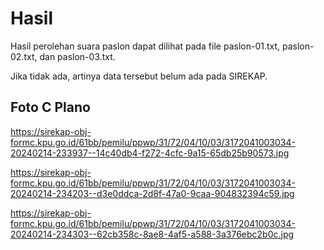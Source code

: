 # Hasil

Hasil perolehan suara paslon dapat dilihat pada file paslon-01.txt, paslon-02.txt, dan paslon-03.txt.

Jika tidak ada, artinya data tersebut belum ada pada SIREKAP.

## Foto C Plano

https://sirekap-obj-formc.kpu.go.id/61bb/pemilu/ppwp/31/72/04/10/03/3172041003034-20240214-233937--14c40db4-f272-4cfc-9a15-65db25b90573.jpg

https://sirekap-obj-formc.kpu.go.id/61bb/pemilu/ppwp/31/72/04/10/03/3172041003034-20240214-234203--d3e0ddca-2d8f-47a0-9caa-904832394c59.jpg

https://sirekap-obj-formc.kpu.go.id/61bb/pemilu/ppwp/31/72/04/10/03/3172041003034-20240214-234303--62cb358c-8ae8-4af5-a588-3a376ebc2b0c.jpg
